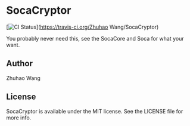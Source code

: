 # SocaCryptor

[![CI Status](http://img.shields.io/travis/zhuhaow/SocaCryptor.svg?style=flat)](https://travis-ci.org/Zhuhao Wang/SocaCryptor)

You probably never need this, see the SocaCore and Soca for what your want.

## Author

Zhuhao Wang

## License

SocaCryptor is available under the MIT license. See the LICENSE file for more info.
